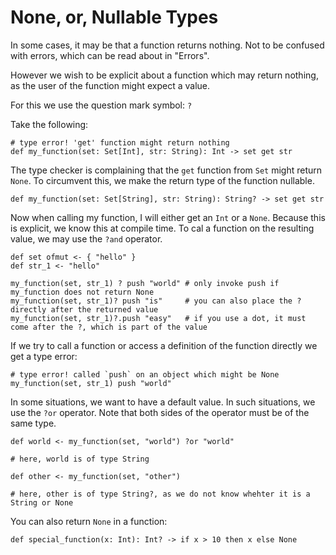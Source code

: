 # None, or, Nullable Types

In some cases, it may be that a function returns nothing. Not to be confused with errors, which can be read about in 
"Errors".

However we wish to be explicit about a function which may return nothing, as the user of the function might expect a 
value.

For this we use the question mark symbol: `?`

Take the following:
    
    # type error! 'get' function might return nothing
    def my_function(set: Set[Int], str: String): Int -> set get str 

The type checker is complaining that the `get` function from `Set` might return `None`. To circumvent this, we make
the return type of the function nullable.

    def my_function(set: Set[String], str: String): String? -> set get str
    
Now when calling my function, I will either get an `Int` or a `None`. Because this is explicit, we know this at compile
time. To cal a function on the resulting value, we may use the `?and` operator.

    def set ofmut <- { "hello" }
    def str_1 <- "hello"
    
    my_function(set, str_1) ? push "world" # only invoke push if my_function does not return None 
    my_function(set, str_1)? push "is"     # you can also place the ? directly after the returned value
    my_function(set, str_1)?.push "easy"   # if you use a dot, it must come after the ?, which is part of the value
    
If we try to call a function or access a definition of the function directly we get a type error:
    
    # type error! called `push` on an object which might be None
    my_function(set, str_1) push "world" 
    
In some situations, we want to have a default value. In such situations, we use the `?or` operator. Note that both sides
of the operator must be of the same type.

    def world <- my_function(set, "world") ?or "world"
    
    # here, world is of type String
    
    def other <- my_function(set, "other")
    
    # here, other is of type String?, as we do not know whehter it is a String or None
    
You can also return `None` in a function:

    def special_function(x: Int): Int? -> if x > 10 then x else None
    
